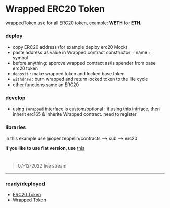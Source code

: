 # Wrapped ERC20 Token
wrappedToken use for all ERC20 token, example: **WETH** for **ETH**.

### deploy
- copy ERC20 address (for example deploy erc20 Mock)
- paste address as value in Wrapped contract constructor + name + symbol
- before anything: approve wrapped contract as/is spender from base erc20 token
- `deposit` : make wrapped token and locked base token
- `withdraw` : burn wrapped and return locked token to the life cycle
- other functions same an ERC20

### develop
- using `IWrapped` interface is custom/optional : if using this intrface, then inherit erc165 & inherite Wrapped contract. need to register

### libraries
in this example use @openzeppelin/contracts --> sub --> erc20

**if you like to use flat version, use** [this](https://testnet.bscscan.com/address/0x33a1ef3987181e09d3e498ba1c1d53f380b46426#code) 

#

> 07-12-2022 live stream

---

### ready/deployed
- [ERC20 Token](https://testnet.bscscan.com/address/0x22ac23beba298a839657949d1279f886b7a4df50) 
- [Wrapped Token](https://testnet.bscscan.com/address/0x33a1ef3987181e09d3e498ba1c1d53f380b46426) 
